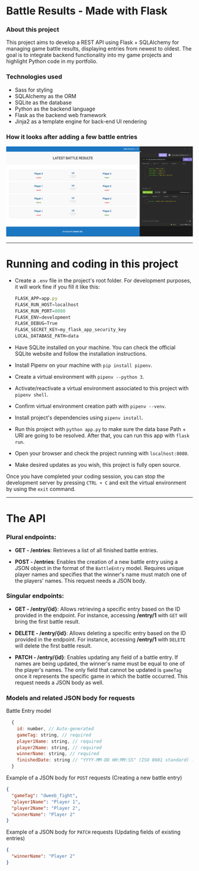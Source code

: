 # Battle Results - Made with Flask

### About this project

This project aims to develop a REST API using Flask + SQLAlchemy for managing game battle results, displaying entries from newest to oldest. The goal is to integrate backend functionality into my game projects and highlight Python code in my portfolio.

### Technologies used

* Sass for styling
* SQLAlchemy as the ORM
* SQLite as the database
* Python as the backend language
* Flask as the backend web framework
* Jinja2 as a template engine for back-end UI rendering

### How it looks after adding a few battle entries

![Print](prints/print.png)

---

# Running and coding in this project

* Create a `.env` file in the project's root folder. For development purposes, it will work fine if you fill it like this:

  ```js
  FLASK_APP=app.py
  FLASK_RUN_HOST=localhost
  FLASK_RUN_PORT=8080
  FLASK_ENV=development
  FLASK_DEBUG=True
  FLASK_SECRET_KEY=my_flask_app_security_key
  LOCAL_DATABASE_PATH=data
  ```

* Have SQLite installed on your machine. You can check the official SQLite website and follow the installation instructions.
* Install Pipenv on your machine with `pip install pipenv`.
* Create a virtual environment with `pipenv --python 3`.
* Activate/reactivate a virtual environment associated to this project with `pipenv shell`.
* Confirm virtual environment creation path with `pipenv --venv`.
* Install project's dependencies using `pipenv install`.
* Run this project with `python app.py` to make sure the data base Path + URI are going to be resolved. After that, you can run this app with `flask run`.
* Open your browser and check the project running with `localhost:8080`.
* Make desired updates as you wish, this project is fully open source.

Once you have completed your coding session, you can stop the development server by pressing `CTRL + C` and exit the virtual environment by using the `exit` command.

---

# The API

### Plural endpoints:

- **GET - /entries**: Retrieves a list of all finished battle entries.
  
- **POST - /entries**: Enables the creation of a new battle entry using a JSON object in the format of the `BattleEntry` model. Requires unique player names and specifies that the winner's name must match one of the players' names. This request needs a JSON body.

### Singular endpoints:

- **GET - /entry/{id}**: Allows retrieving a specific entry based on the ID provided in the endpoint. For instance, accessing __/entry/1__ with `GET` will bring the first battle result.

- **DELETE - /entry/{id}**: Allows deleting a specific entry based on the ID provided in the endpoint. For instance, accessing __/entry/1__ with `DELETE` will delete the first battle result.

- **PATCH - /entry/{id}**: Enables updating any field of a battle entry. If names are being updated, the winner's name must be equal to one of the player's names. The only field that cannot be updated is `gameTag` once it represents the specific game in which the battle occurred. This request needs a JSON body as well.

### Models and related JSON body for requests

Battle Entry model

```js
  {
    id: number, // Auto-generated
    gameTag: string, // required
    player1Name: string, // required
    player2Name: string, // required
    winnerName: string, // required
    finishedDate: string // "YYYY-MM-DD HH:MM:SS" (ISO 8601 standard) - Optional
  }
```

Example of a JSON body for `POST` requests (Creating a new battle entry)

```json
{
  "gameTag": "dweeb_fight",
  "player1Name": "Player 1",
  "player2Name": "Player 2",
  "winnerName": "Player 2"
}
```

Example of a JSON body for `PATCH` requests (Updating fields of existing entries)

```json
{
  "winnerName": "Player 2"
}
```

